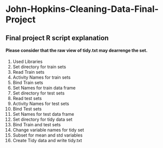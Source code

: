 # John-Hopkins-Cleaning-Data-Final-Project
## Final project R script explanation
#### Please consider that the raw view of tidy.txt may dearrenge the set.

1. Used Libraries
2. Set directory for train sets
3. Read Train sets 
4. Activity Names for train sets
5. Bind Train sets
6. Set Names for train data frame
7. Set directory for test sets
8. Read test sets
9. Activity Names for test sets
10. Bind Test sets
11. Set Names for test data frame
12. Set directory for tidy data set
13. Bind Train and test sets
14. Change variable names for tidy set
15. Subset for mean and std variables
16. Create Tidy data and write tidy.txt
